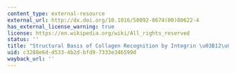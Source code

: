 ```yaml
---
content_type: external-resource
external_url: http://dx.doi.org/10.1016/S0092-8674(00)80622-4
has_external_license_warning: true
license: https://en.wikipedia.org/wiki/All_rights_reserved
status: ''
title: "Structural Basis of Collagen Recognition by Integrin \u03B12\u03B21"
uid: c3288e6d-d533-4b2d-bfd9-7333e346599d
wayback_url: ''
---
```


